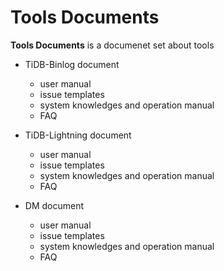 Tools Documents
==============

**Tools Documents** is a documenet set about tools
* TiDB-Binlog document
  * user manual
  * issue templates
  * system knowledges and operation manual
  * FAQ

* TiDB-Lightning document
  * user manual
  * issue templates
  * system knowledges and operation manual
  * FAQ

* DM document
  * user manual
  * issue templates
  * system knowledges and operation manual
  * FAQ
